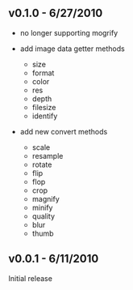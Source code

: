 ## v0.1.0 - 6/27/2010

  * no longer supporting mogrify
  * add image data getter methods

    * size
    * format
    * color
    * res
    * depth
    * filesize
    * identify

  * add new convert methods

    * scale
    * resample
    * rotate
    * flip
    * flop
    * crop
    * magnify
    * minify
    * quality
    * blur
    * thumb


## v0.0.1 - 6/11/2010
Initial release
